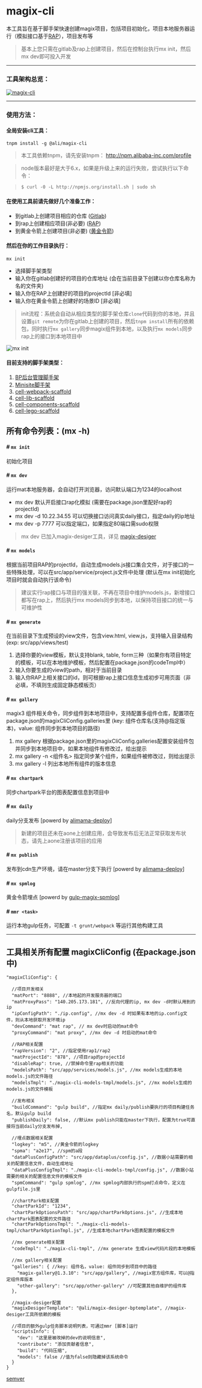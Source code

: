 # magix-cli 


本工具旨在基于脚手架快速创建magix项目，包括项目初始化，项目本地服务器运行（模拟接口基于[RAP](https://rap2.alibaba-inc.com)），项目发布等
> 基本上您只需在gitlab及rap上创建项目，然后在控制台执行mx init，然后mx dev即可投入开发

------------

### 工具架构总览：
[![magix-cli](https://img.alicdn.com/tfs/TB1FD2mlwvD8KJjy0FlXXagBFXa-1127-510.png)](https://img.alicdn.com/tfs/TB1FD2mlwvD8KJjy0FlXXagBFXa-1127-510.png)

----------

### 使用方法：

#### 全局安装cli工具：

    tnpm install -g @ali/magix-cli


> 本工具依赖tnpm，请先安装tnpm： http://npm.alibaba-inc.com/profile

> node版本最好是大于6.x，如果是升级上来的运行失败，尝试执行以下命令：

> `$ curl -0 -L http://npmjs.org/install.sh | sudo sh`


#### 在使用工具前请先做好几个准备工作：

  * 到gitlab上创建项目相应的仓库 ([Gitlab](http://gitlab.alibaba-inc.com))
  * 到rap上创建相应项目(非必要) ([RAP](http://rap.alibaba-inc.com))
  * 到黄金令箭上创建项目(非必要) ([黄金令箭](http://log.alibaba-inc.com/gold/part/index.htm))

#### 然后在你的工作目录执行：

    mx init

  * 选择脚手架类型
  * 输入你在gitlab创建好的项目的仓库地址 (会在当前目录下创建以你仓库名称为名的文件夹)
  * 输入你在RAP上创建好的项目的projectId [非必填]
  * 输入你在黄金令箭上创建好的场景ID [非必填]

> init流程：系统会自动从相应类型的脚手架仓库`clone`代码到你的本地，并且设置`git remote`为你在gitlab上创建的项目，然后`tnpm install`所有的依赖包，同时执行`mx gallery`同步magix组件到本地，以及执行`mx models`同步rap上的接口到本地项目中

  ![mx init](https://img.alicdn.com/tfs/TB12mDrlwvD8KJjy0FlXXagBFXa-704-638.gif)


#### 目前支持的脚手架类型：
  1. [BP后台管理脚手架](http://gitlab.alibaba-inc.com/thx/scaffold)
  2. [Minisite脚手架](http://gitlab.alibaba-inc.com/mm/minisite-scaffold)
  3. [cell-webpack-scaffold](http://gitlab.alibaba-inc.com/cell/cell-webpack-scaffold)
  4. [cell-lib-scaffold](http://gitlab.alibaba-inc.com/cell/cell-lib-scaffold)
  5. [cell-components-scaffold](http://gitlab.alibaba-inc.com/cell/cell-components-scaffold)
  6. [cell-lego-scaffold](http://gitlab.alibaba-inc.com/cell/cell-lego-scaffold)


## 所有命令列表：(mx -h)

#### # `mx init`

初始化项目

#### # `mx dev`

运行mat本地服务器，会自动打开浏览器，访问默认端口为1234的localhost

  *   mx dev 默认开启接口rap化模拟 (需要在package.json里配好rap的projectId)
  *   mx dev -d 10.22.34.55 可以切换接口访问真实daily接口，指定daily的ip地址
  *   mx dev -p 7777 可以指定端口，如果指定80端口需sudo权限
  
  > mx dev 已加入magix-desiger工具，详见 [magix-desiger](http://gitlab.alibaba-inc.com/thx/magix-desiger)


#### # `mx models`

根据当前项目RAP的projectId，自动生成models.js接口集合文件，对于接口的一些特殊处理，可以在src/app/service/project.js文件中处理 (默认在mx init初始化项目时就会自动执行该命令)

  > 建议实行rap接口与项目的强关联，不再在项目中维护models.js，新增接口都写在rap上，然后执行mx models同步到本地，以保持项目接口的统一与可维护性


#### # `mx generate`

在当前目录下生成预设的view文件，包含view.html, view.js，支持输入目录结构(exp: src/app/views/test)

  1. 选择你要的view模板，默认支持blank, table, form三种（如果你有项目特定的模板，可以在本地维护模板，然后配置在package.json的codeTmpl中）
  2. 输入你要生成的view的path，相对于当前目录
  3. 输入你RAP上相关接口的id，则可根据rap上接口信息生成初步可用页面（非必填，不填则生成固定静态模板页）

#### # `mx gallery`

magix3 组件相关命令，同步组件到本地项目中，支持配置多组件仓库，配置项在package.json的magixCliConfig.galleries里 (key: 组件仓库名(支持@指定版本)，value: 组件同步到本地项目的路径)

  1. mx gallery 根据package.json里的magixCliConfig.galleries配置安装组件包并同步到本地项目中，如果本地组件有修改过，给出提示
  3. mx gallery -n <组件名> 指定同步某个组件，如果组件被修改过，则给出提示
  4. mx gallery -l 列出本地所有组件的版本信息

#### # `mx chartpark`

同步chartpark平台的图表配置信息到项目中


#### # `mx daily`

daily分支发布 [powerd by [alimama-deploy](http://gitlab.alibaba-inc.com/thx/alimama-deploy)]

> 新建的项目还未在aone上创建应用，会导致发布后无法正常获取发布状态，请先上aone注册该项目的应用


#### # `mx publish`

发布到cdn生产环境，请在master分支下执行 [powerd by [alimama-deploy](http://gitlab.alibaba-inc.com/thx/alimama-deploy)]


#### # `mx spmlog`

黄金令箭埋点 [powerd by [gulp-magix-spmlog](https://www.npmjs.com/package/gulp-magix-spmlog)]

#### # `mmr <task>`

运行本地gulp任务，可配置 `-t grunt/webpack` 等运行其他构建工具


----------

## 工具相关所有配置 magixCliConfig (在package.json中)

    "magixCliConfig": {

      //项目开发相关
      "matPort": "8888", //本地起的开发服务器的端口
      "matProxyPass": "140.205.173.181", //反向代理的ip, mx dev -d时默认用到的ip
      "ipConfigPath": "./ip.config", //mx dev -d 时如果有本地的ip.config文件，则从本地获取开发环境ip
      "devCommand": "mat rap", // mx dev时启动的mat命令
      "proxyCommand": "mat proxy", //mx dev -d 时启动的mat命令

      //RAP相关配置
      "rapVersion": "2", //指定使用rap1/rap2
      "matProjectId": "878", //项目rap的projectId
      "disableRap": true, //禁掉命令里rap相关的功能
      "modelsPath": "src/app/services/models.js", //mx models生成的本地models.js的文件路径
      "modelsTmpl": "./magix-cli-models-tmpl/models.js", //mx models生成的models.js的文件模板

      //发布相关
      "buildCommand": "gulp build", //指定mx daily/publish要执行的项目构建任务名，默认gulp build
      "publishDaily": false, //默认mx publish只能在master下执行，配置为true可直接将当前daily分支发布掉,

      //埋点数据相关配置
      "logkey": "m5", //黄金令箭的logkey
      "spma": "a2e17", //spm的a段
      "dataPlusConfigPath": "src/app/dataplus/config.js", //数据小站需要的相关的配置信息文件，自动生成地址
      "dataPlusConfigTmpl": "./magix-cli-models-tmpl/config.js", //数据小站需要的相关的配置信息文件的模板文件
      "spmCommand": "gulp spmlog", //mx spmlog内部执行的spm打点命令，定义在gulpfile.js里

      //chartPark相关配置
      "chartParkId": "1234",
      "chartParkOptionsPath": "src/app/chartParkOptions.js", //生成本地chartPark图表配置的文件路径
      "chartParkOptionsTmpl": "./magix-cli-models-tmpl/chartParkOptionTmpl.js", //生成本地chartPark图表配置的模板文件

      //mx generate相关配置
      "codeTmpl": "./magix-cli-tmpl", //mx generate 生成view代码片段的本地模板

      //mx gallery相关配置
      "galleries": { //key: 组件名，value: 组件同步到项目中的路径
        "magix-gallery@1.3.10": "src/app/gallery", //magix官方组件库，可以@指定组件库版本
        "other-gallery": "src/app/other-gallery" //可配置其他自维护的组件库
      },

      //magix-desiger配置
      "magixDesigerTemplate": "@ali/magix-desiger-bptemplate", //magix-desiger工具所依赖的模板
      
      //项目的额外gulp任务脚本说明列表，可通过mmr [脚本]运行
      "scriptsInfo": { 
        "dev": "这里是被改掉的dev的说明信息",
        "contribute": "添加贡献者信息",
        "build": "代码压缩",
        "models": false //值为false则隐藏掉该系统命令
      }
    }


[semver](http://semver.org/)

